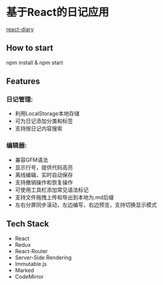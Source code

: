# 基于React的日记应用

[react-diary](http://minsky.me/diary)

## How to start

npm install & npm start

## Features

### 日记管理:

* 利用LocalStorage本地存储
* 可为日记添加分类和标签
* 支持按日记内容搜索

### 编辑器:

* 兼容GFM语法
* 显示行号，提供代码高亮
* 离线编辑，实时自动保存
* 支持撤销操作和恢复操作
* 可使用工具栏添加常见语法标记
* 支持文件拖拽上传和导出到本地为.md后缀
* 左右分屏同步滚动，左边编写，右边预览，支持切换显示模式


## Tech Stack

* React
* Redux
* React-Router
* Server-Side Rendering
* Immutable.js
* Marked
* CodeMirror



